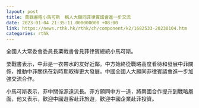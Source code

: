 ```yaml
---
layout: post
title: 栗戰書晤小馬可斯　稱人大願同菲律賓議會進一步交流
date: 2023-01-04 21:35:11.000000000 +08:00
link: https://news.rthk.hk/rthk/ch/component/k2/1682533-20230104.htm
categories: rthk
---
```


全國人大常委會委員長栗戰書會見菲律賓總統小馬可斯。

栗戰書表示，中菲是一衣帶水的友好近鄰。中方始終從戰略高度看待和發展中菲關係，推動中菲關係在新時期取得更大發展。中國全國人大願同菲律賓議會進一步加強交流合作。

小馬可斯表示，菲中關係源遠流長。菲方願同中方一道，將兩國合作提升到戰略層面，他又表示，歡迎中國遊客赴菲旅遊，歡迎中國企業赴菲投資。
